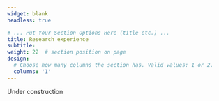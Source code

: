 ```yaml
---
widget: blank
headless: true

# ... Put Your Section Options Here (title etc.) ...
title: Research experience
subtitle:
weight: 22  # section position on page
design:
  # Choose how many columns the section has. Valid values: 1 or 2.
  columns: '1'
---
```


Under construction

